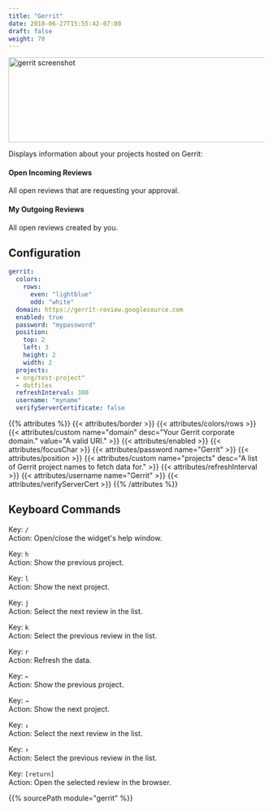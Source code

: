 ```yaml
---
title: "Gerrit"
date: 2018-06-27T15:55:42-07:00
draft: false
weight: 70
---
```


<img class="screenshot" src="/imgs/modules/gerrit.png" width="640" height="167" alt="gerrit screenshot" />

Displays information about your projects hosted on Gerrit:

#### Open Incoming Reviews

All open reviews that are requesting your approval.

#### My Outgoing Reviews

All open reviews created by you.

## Configuration

```yaml
gerrit:
  colors:
    rows:
      even: "lightblue"
      odd: "white"
  domain: https://gerrit-review.googlesource.com
  enabled: true
  password: "mypassword"
  position:
    top: 2
    left: 3
    height: 2
    width: 2
  projects:
  - org/test-project"
  - dotfiles
  refreshInterval: 300
  username: "myname"
  verifyServerCertificate: false
```

{{% attributes %}}
  {{< attributes/border >}}
  {{< attributes/colors/rows >}}
  {{< attributes/custom name="domain" desc="Your Gerrit corporate domain." value="A valid URI." >}}
  {{< attributes/enabled >}}
  {{< attributes/focusChar >}}
  {{< attributes/password name="Gerrit" >}}
  {{< attributes/position >}}
  {{< attributes/custom name="projects" desc="A list of Gerrit project names to fetch data for." >}}
  {{< attributes/refreshInterval >}}
  {{< attributes/username name="Gerrit" >}}
  {{< attributes/verifyServerCert >}}
{{% /attributes %}}

## Keyboard Commands

<span class="caption">Key:</span> `/` <br />
<span class="caption">Action:</span> Open/close the widget's help window.

<span class="caption">Key:</span> `h` <br />
<span class="caption">Action:</span> Show the previous project.

<span class="caption">Key:</span> `l` <br />
<span class="caption">Action:</span> Show the next project.

<span class="caption">Key:</span> `j` <br />
<span class="caption">Action:</span> Select the next review in the list.

<span class="caption">Key:</span> `k` <br />
<span class="caption">Action:</span> Select the previous review in the list.

<span class="caption">Key:</span> `r` <br />
<span class="caption">Action:</span> Refresh the data.

<span class="caption">Key:</span> `←` <br />
<span class="caption">Action:</span> Show the previous project.

<span class="caption">Key:</span> `→` <br />
<span class="caption">Action:</span> Show the next project.

<span class="caption">Key:</span> `↓` <br />
<span class="caption">Action:</span> Select the next review in the list.

<span class="caption">Key:</span> `↑` <br />
<span class="caption">Action:</span> Select the previous review in the list.

<span class="caption">Key:</span> `[return]` <br />
<span class="caption">Action:</span> Open the selected review in the browser.


{{% sourcePath module="gerrit" %}}